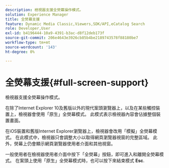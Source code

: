 ```yaml
---
description: 檢視器支援全熒幕操作模式。
solution: Experience Manager
title: 全熒幕支援
feature: Dynamic Media Classic,Viewers,SDK/API,eCatalog Search
role: Developer,User
exl-id: b4196444-10a9-4391-b3ac-d8f12deb173f
source-git-commit: 206e4643e3926cb85b4be2189743578f88180be7
workflow-type: tm+mt
source-wordcount: '143'
ht-degree: 0%

---
```


# 全熒幕支援{#full-screen-support}

檢視器支援全熒幕操作模式。

在除了Internet Explorer 10及舊版以外的現代案頭瀏覽器上，以及在某些觸控裝置上，檢視器會使用「原生」全熒幕模式。 此模式表示檢視器內容會佔據整個裝置畫面。

在iOS裝置和舊版Internet Explorer瀏覽器上，檢視器會改用「模擬」全熒幕模式。 在此模式中，檢視器只會調整大小以取得網頁瀏覽器視窗的完整區域。 此外，熒幕上仍會顯示網頁瀏覽器使用者介面和其他視窗。

一般使用者在檢視器使用者介面中按下「全熒幕」按鈕，即可進入和離開全熒幕模式。 在案頭上使用「原生」全熒幕模式時，也可以按下來結束模式 **Esc**.
